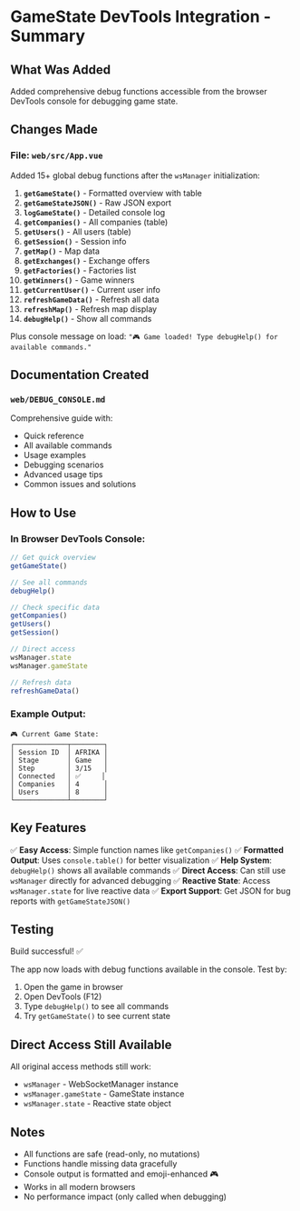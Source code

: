 # GameState DevTools Integration - Summary

## What Was Added

Added comprehensive debug functions accessible from the browser DevTools console for debugging game state.

## Changes Made

### File: `web/src/App.vue`

Added 15+ global debug functions after the `wsManager` initialization:

1. **`getGameState()`** - Formatted overview with table
2. **`getGameStateJSON()`** - Raw JSON export
3. **`logGameState()`** - Detailed console log
4. **`getCompanies()`** - All companies (table)
5. **`getUsers()`** - All users (table)
6. **`getSession()`** - Session info
7. **`getMap()`** - Map data
8. **`getExchanges()`** - Exchange offers
9. **`getFactories()`** - Factories list
10. **`getWinners()`** - Game winners
11. **`getCurrentUser()`** - Current user info
12. **`refreshGameData()`** - Refresh all data
13. **`refreshMap()`** - Refresh map display
14. **`debugHelp()`** - Show all commands

Plus console message on load: `"🎮 Game loaded! Type debugHelp() for available commands."`

## Documentation Created

### `web/DEBUG_CONSOLE.md`
Comprehensive guide with:
- Quick reference
- All available commands
- Usage examples
- Debugging scenarios
- Advanced usage tips
- Common issues and solutions

## How to Use

### In Browser DevTools Console:

```javascript
// Get quick overview
getGameState()

// See all commands
debugHelp()

// Check specific data
getCompanies()
getUsers()
getSession()

// Direct access
wsManager.state
wsManager.gameState

// Refresh data
refreshGameData()
```

### Example Output:

```
🎮 Current Game State:
┌─────────────┬────────┐
│ Session ID  │ AFRIKA │
│ Stage       │ Game   │
│ Step        │ 3/15   │
│ Connected   │ ✅     │
│ Companies   │ 4      │
│ Users       │ 8      │
└─────────────┴────────┘
```

## Key Features

✅ **Easy Access**: Simple function names like `getCompanies()`
✅ **Formatted Output**: Uses `console.table()` for better visualization
✅ **Help System**: `debugHelp()` shows all available commands
✅ **Direct Access**: Can still use `wsManager` directly for advanced debugging
✅ **Reactive State**: Access `wsManager.state` for live reactive data
✅ **Export Support**: Get JSON for bug reports with `getGameStateJSON()`

## Testing

Build successful! ✅

The app now loads with debug functions available in the console. Test by:
1. Open the game in browser
2. Open DevTools (F12)
3. Type `debugHelp()` to see all commands
4. Try `getGameState()` to see current state

## Direct Access Still Available

All original access methods still work:
- `wsManager` - WebSocketManager instance
- `wsManager.gameState` - GameState instance
- `wsManager.state` - Reactive state object

## Notes

- All functions are safe (read-only, no mutations)
- Functions handle missing data gracefully
- Console output is formatted and emoji-enhanced 🎮
- Works in all modern browsers
- No performance impact (only called when debugging)
